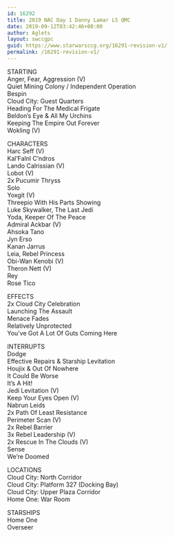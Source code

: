 ```yaml
---
id: 16292
title: 2019 NAC Day 1 Danny Lamar LS QMC
date: 2019-09-12T03:42:46+00:00
author: Aglets
layout: swccgpc
guid: https://www.starwarsccg.org/16291-revision-v1/
permalink: /16291-revision-v1/
---
```

STARTING  
Anger, Fear, Aggression (V)  
Quiet Mining Colony / Independent Operation  
Bespin  
Cloud City: Guest Quarters  
Heading For The Medical Frigate  
Beldon&#8217;s Eye & All My Urchins  
Keeping The Empire Out Forever  
Wokling (V)

CHARACTERS  
Harc Seff (V)  
Kal&#8217;Falnl C&#8217;ndros  
Lando Calrissian (V)  
Lobot (V)  
2x Pucumir Thryss  
Solo  
Yoxgit (V)  
Threepio With His Parts Showing  
Luke Skywalker, The Last Jedi  
Yoda, Keeper Of The Peace  
Admiral Ackbar (V)  
Ahsoka Tano  
Jyn Erso  
Kanan Jarrus  
Leia, Rebel Princess  
Obi-Wan Kenobi (V)  
Theron Nett (V)  
Rey  
Rose Tico

EFFECTS  
2x Cloud City Celebration  
Launching The Assault  
Menace Fades  
Relatively Unprotected  
You&#8217;ve Got A Lot Of Guts Coming Here

INTERRUPTS  
Dodge  
Effective Repairs & Starship Levitation  
Houjix & Out Of Nowhere  
It Could Be Worse  
It&#8217;s A Hit!  
Jedi Levitation (V)  
Keep Your Eyes Open (V)  
Nabrun Leids  
2x Path Of Least Resistance  
Perimeter Scan (V)  
2x Rebel Barrier  
3x Rebel Leadership (V)  
2x Rescue In The Clouds (V)  
Sense  
We&#8217;re Doomed

LOCATIONS  
Cloud City: North Corridor  
Cloud City: Platform 327 (Docking Bay)  
Cloud City: Upper Plaza Corridor  
Home One: War Room

STARSHIPS  
Home One  
Overseer